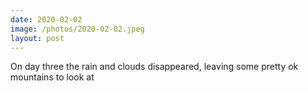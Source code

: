 ```yaml
---
date: 2020-02-02
image: /photos/2020-02-02.jpeg
layout: post
---
```


On day three the rain and clouds disappeared, leaving some pretty ok mountains to look at
